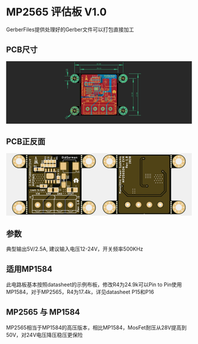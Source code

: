 # MP2565 评估板 V1.0 

GerberFiles提供处理好的Gerber文件可以打包直接加工

## PCB尺寸

![](https://github.com/oldgerman/MP2565_EVM_V1/blob/master/image/Eagle_brd.jpg)

## PCB正反面

![](https://github.com/oldgerman/MP2565_EVM_V1/blob/master/image/View.jpg)


## 参数

典型输出5V/2.5A, 建议输入电压12-24V，开关频率500KHz

## 适用MP1584

此电路板基本按照datasheet的示例布板，修改R4为24.9k可以Pin to Pin使用MP1584，对于MP2565，R4为17.4k，详见datasheet P15和P16

## MP2565 与 MP1584

MP2565相当于MP1584的高压版本，相比MP1584，MosFet耐压从28V提高到50V，对24V电压降压稳压更保险

